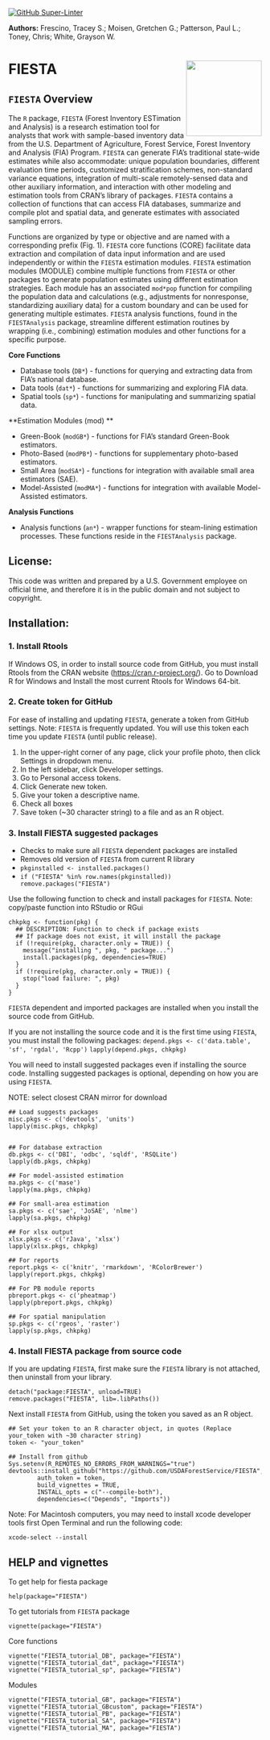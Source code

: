 
<!-- README.md is generated from README.Rmd. Please edit that file -->

[![GitHub
Super-Linter](https://github.com/USDAForestService/FIESTA/workflows/Lint%20Code%20Base/badge.svg)](https://github.com/marketplace/actions/super-linter)

<b>Authors:</b> Frescino, Tracey S.; Moisen, Gretchen G.; Patterson,
Paul L.; Toney, Chris; White, Grayson W.

# FIESTA <img src="https://github.com/USDAForestService/FIESTA/blob/master/figs/fiesta_grey.png?raw=true" align="right" width=150 />

## `FIESTA` Overview

The `R` package, `FIESTA` (Forest Inventory ESTimation and Analysis) is
a research estimation tool for analysts that work with sample-based
inventory data from the U.S. Department of Agriculture, Forest Service,
Forest Inventory and Analysis (FIA) Program. `FIESTA` can generate FIA’s
traditional state-wide estimates while also accommodate: unique
population boundaries, different evaluation time periods, customized
stratification schemes, non-standard variance equations, integration of
multi-scale remotely-sensed data and other auxiliary information, and
interaction with other modeling and estimation tools from CRAN’s library
of packages. `FIESTA` contains a collection of functions that can access
FIA databases, summarize and compile plot and spatial data, and generate
estimates with associated sampling errors.

Functions are organized by type or objective and are named with a
corresponding prefix (Fig. 1). `FIESTA` core functions (CORE) facilitate
data extraction and compilation of data input information and are used
independently or within the `FIESTA` estimation modules. `FIESTA`
estimation modules (MODULE) combine multiple functions from `FIESTA` or
other packages to generate population estimates using different
estimation strategies. Each module has an associated `mod*pop` function
for compiling the population data and calculations (e.g., adjustments
for nonresponse, standardizing auxiliary data) for a custom boundary and
can be used for generating multiple estimates. `FIESTA` analysis
functions, found in the `FIESTAnalysis` package, streamline different
estimation routines by wrapping (i.e., combining) estimation modules and
other functions for a specific purpose.

**Core Functions**

-   Database tools (`DB*`) - functions for querying and extracting data
    from FIA’s national database.
-   Data tools (`dat*`) - functions for summarizing and exploring FIA
    data.
-   Spatial tools (`sp*`) - functions for manipulating and summarizing
    spatial data.

**Estimation Modules (mod) **

-   Green-Book (`modGB*`) - functions for FIA’s standard Green-Book
    estimators.
-   Photo-Based (`modPB*`) - functions for supplementary photo-based
    estimators.
-   Small Area (`modSA*`) - functions for integration with available
    small area estimators (SAE).
-   Model-Assisted (`modMA*`) - functions for integration with available
    Model-Assisted estimators.

**Analysis Functions**

-   Analysis functions (`an*`) - wrapper functions for steam-lining
    estimation processes. These functions reside in the `FIESTAnalysis`
    package.

## License:

This code was written and prepared by a U.S. Government employee on
official time, and therefore it is in the public domain and not subject
to copyright.

## Installation:

### 1. Install Rtools

If Windows OS, in order to install source code from GitHub, you must
install Rtools from the CRAN website (<https://cran.r-project.org/>). Go
to Download R for Windows and Install the most current Rtools for
Windows 64-bit.

### 2. Create token for GitHub

For ease of installing and updating `FIESTA`, generate a token from
GitHub settings. Note: `FIESTA` is frequently updated. You will use this
token each time you update `FIESTA` (until public release).

1.  In the upper-right corner of any page, click your profile photo,
    then click Settings in dropdown menu.
2.  In the left sidebar, click Developer settings.
3.  Go to Personal access tokens.
4.  Click Generate new token.
5.  Give your token a descriptive name.
6.  Check all boxes
7.  Save token (\~30 character string) to a file and as an R object.

### 3. Install FIESTA suggested packages

-   Checks to make sure all `FIESTA` dependent packages are installed
-   Removes old version of `FIESTA` from current R library
-   `pkginstalled <- installed.packages()`
-   `if ("FIESTA" %in% row.names(pkginstalled)) remove.packages("FIESTA")`

Use the following function to check and install packages for `FIESTA`.
Note: copy/paste function into RStudio or RGui

    chkpkg <- function(pkg) {
      ## DESCRIPTION: Function to check if package exists
      ## If package does not exist, it will install the package
      if (!require(pkg, character.only = TRUE)) {
        message("installing ", pkg, " package...")
        install.packages(pkg, dependencies=TRUE)
      }
      if (!require(pkg, character.only = TRUE)) {
        stop("load failure: ", pkg)
      } 
    }

`FIESTA` dependent and imported packages are installed when you install
the source code from GitHub.

If you are not installing the source code and it is the first time using
`FIESTA`, you must install the following packages:
`depend.pkgs <- c('data.table', 'sf', 'rgdal', 'Rcpp')`
`lapply(depend.pkgs, chkpkg)`

You will need to install suggested packages even if installing the
source code. Installing suggested packages is optional, depending on how
you are using `FIESTA`.

NOTE: select closest CRAN mirror for download

    ## Load suggests packages
    misc.pkgs <- c('devtools', 'units')
    lapply(misc.pkgs, chkpkg)


    ## For database extraction
    db.pkgs <- c('DBI', 'odbc', 'sqldf', 'RSQLite')
    lapply(db.pkgs, chkpkg)

    ## For model-assisted estimation
    ma.pkgs <- c('mase')
    lapply(ma.pkgs, chkpkg)

    ## For small-area estimation
    sa.pkgs <- c('sae', 'JoSAE', 'nlme')
    lapply(sa.pkgs, chkpkg)

    ## For xlsx output
    xlsx.pkgs <- c('rJava', 'xlsx')
    lapply(xlsx.pkgs, chkpkg)

    ## For reports
    report.pkgs <- c('knitr', 'rmarkdown', 'RColorBrewer')
    lapply(report.pkgs, chkpkg)

    ## For PB module reports
    pbreport.pkgs <- c('pheatmap')
    lapply(pbreport.pkgs, chkpkg)

    ## For spatial manipulation
    sp.pkgs <- c('rgeos', 'raster')
    lapply(sp.pkgs, chkpkg)

### 4. Install FIESTA package from source code

If you are updating `FIESTA`, first make sure the `FIESTA` library is
not attached, then uninstall from your library.

    detach("package:FIESTA", unload=TRUE)
    remove.packages("FIESTA", lib=.libPaths()) 

Next install `FIESTA` from GitHub, using the token you saved as an R
object.

    ## Set your token to an R character object, in quotes (Replace your_token with ~30 character string)
    token <- "your_token"

    ## Install from github
    Sys.setenv(R_REMOTES_NO_ERRORS_FROM_WARNINGS="true")
    devtools::install_github("https://github.com/USDAForestService/FIESTA", 
            auth_token = token,
            build_vignettes = TRUE,
            INSTALL_opts = c("--compile-both"),
            dependencies=c("Depends", "Imports"))

Note: For Macintosh computers, you may need to install xcode developer
tools first Open Terminal and run the following code:

    xcode-select --install

## HELP and vignettes

To get help for fiesta package

    help(package="FIESTA")

To get tutorials from `FIESTA` package

    vignette(package="FIESTA")

Core functions

    vignette("FIESTA_tutorial_DB", package="FIESTA")
    vignette("FIESTA_tutorial_dat", package="FIESTA")
    vignette("FIESTA_tutorial_sp", package="FIESTA")

Modules

    vignette("FIESTA_tutorial_GB", package="FIESTA")
    vignette("FIESTA_tutorial_GBcustom", package="FIESTA")
    vignette("FIESTA_tutorial_PB", package="FIESTA")
    vignette("FIESTA_tutorial_SA", package="FIESTA")
    vignette("FIESTA_tutorial_MA", package="FIESTA")

